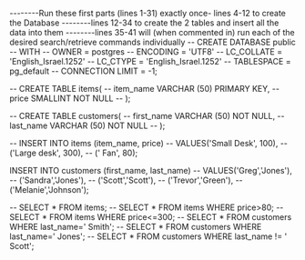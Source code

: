 --------Run these first parts (lines 1-31) exactly once- lines 4-12 to create the Database
--------lines 12-34 to create the 2 tables and insert all the data into them
--------lines 35-41 will (when commented in) run each of the desired search/retrieve commands individually
-- CREATE DATABASE public
--     WITH 
--     OWNER = postgres
--     ENCODING = 'UTF8'
--     LC_COLLATE = 'English_Israel.1252'
--     LC_CTYPE = 'English_Israel.1252'
--     TABLESPACE = pg_default
--     CONNECTION LIMIT = -1;

-- CREATE TABLE items(
--  item_name VARCHAR (50) PRIMARY KEY,
--  price SMALLINT NOT NULL
-- );

-- CREATE TABLE customers(
--  first_name VARCHAR (50) NOT NULL,
--  last_name VARCHAR (50) NOT NULL
-- );

-- INSERT INTO items (item_name, price)
-- VALUES('Small Desk', 100),
-- ('Large desk', 300),
-- (' Fan', 80);

INSERT INTO customers (first_name, last_name)
-- VALUES('Greg','Jones'),
-- ('Sandra','Jones'),
-- ('Scott','Scott'),
-- ('Trevor','Green'),
-- ('Melanie','Johnson');

-- SELECT * FROM items;
-- SELECT * FROM items WHERE price>80;
-- SELECT * FROM items WHERE price<=300;
-- SELECT * FROM customers WHERE last_name=' Smith';
-- SELECT * FROM customers WHERE last_name=' Jones';
-- SELECT * FROM customers WHERE last_name != ' Scott';

